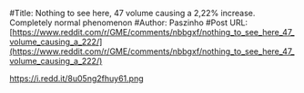#Title: Nothing to see here, 47 volume causing a 2,22% increase. Completely normal phenomenon
#Author: Paszinho
#Post URL: [https://www.reddit.com/r/GME/comments/nbbgxf/nothing_to_see_here_47_volume_causing_a_222/](https://www.reddit.com/r/GME/comments/nbbgxf/nothing_to_see_here_47_volume_causing_a_222/)


https://i.redd.it/8u05ng2fhuy61.png